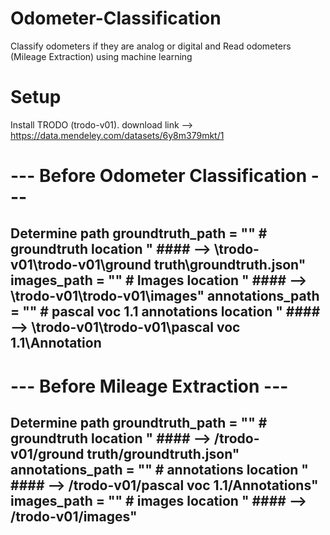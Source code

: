 # Odometer-Classification
Classify odometers if they are analog or digital and Read odometers (Mileage Extraction) using machine learning 


# Setup
Install TRODO (trodo-v01). 
download link --> https://data.mendeley.com/datasets/6y8m379mkt/1


# ---  Before Odometer Classification  ---
Determine path
groundtruth_path = ""    # groundtruth location     "  #### -->  \trodo-v01\trodo-v01\ground truth\groundtruth.json"
images_path = ""         # Images location      " #### -->  \trodo-v01\trodo-v01\images"
annotations_path = ""    # pascal voc 1.1 annotations location      "  #### -->  \trodo-v01\trodo-v01\pascal voc 1.1\Annotation
-----------------------------------------


# ---  Before Mileage Extraction  ---
Determine path
groundtruth_path = ""     # groundtruth location  "  #### -->  /trodo-v01/ground truth/groundtruth.json"
annotations_path = ""     # annotations location  "  #### -->  /trodo-v01/pascal voc 1.1/Annotations"
images_path = ""          # images location  "  #### -->  /trodo-v01/images"
------------------------------------
